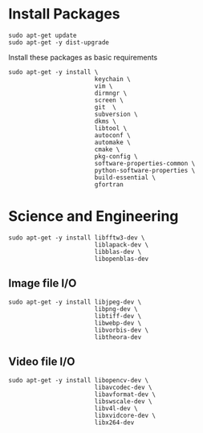 
# Install Packages

    sudo apt-get update
    sudo apt-get -y dist-upgrade

Install these packages as basic requirements

    sudo apt-get -y install \
                            keychain \
                            vim \
                            dirmngr \
                            screen \
                            git  \
                            subversion \
                            dkms \
                            libtool \
                            autoconf \
                            automake \
                            cmake \
                            pkg-config \
                            software-properties-common \
                            python-software-properties \
                            build-essential \
                            gfortran

# Science and Engineering

    sudo apt-get -y install libfftw3-dev \
                            liblapack-dev \
                            libblas-dev \
                            libopenblas-dev

## Image file I/O

    sudo apt-get -y install libjpeg-dev \
                            libpng-dev \
                            libtiff-dev \
                            libwebp-dev \
                            libvorbis-dev \
                            libtheora-dev

## Video file I/O

    sudo apt-get -y install libopencv-dev \
                            libavcodec-dev \
                            libavformat-dev \
                            libswscale-dev \
                            libv4l-dev \
                            libxvidcore-dev \
                            libx264-dev
